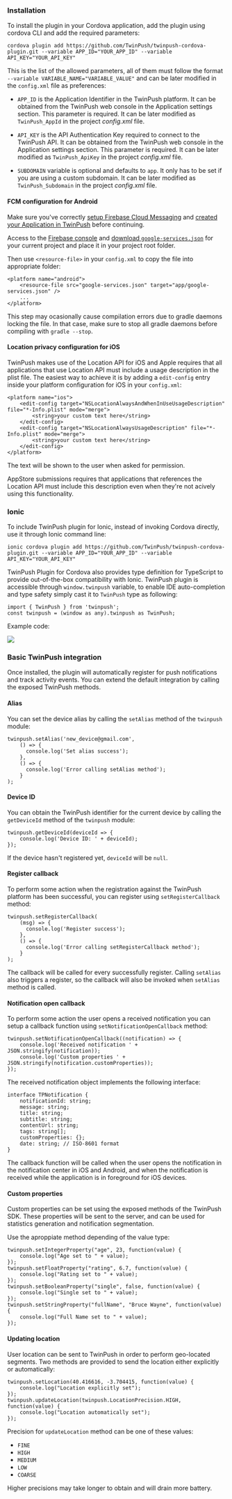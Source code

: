 ### Installation

To install the plugin in your Cordova application, add the plugin using cordova CLI and add the required parameters:

    cordova plugin add https://github.com/TwinPush/twinpush-cordova-plugin.git --variable APP_ID="YOUR_APP_ID" --variable API_KEY="YOUR_API_KEY"

This is the list of the allowed parameters, all of them must follow the format `--variable VARIABLE_NAME="VARIABLE_VALUE"` and can be later modified in the `config.xml` file as preferences:

- `APP_ID` is the Application Identifier in the TwinPush platform. It can be obtained from the TwinPush web console in the Application settings section. This parameter is required. It can be later modified as `TwinPush_AppId` in the project _config.xml_ file.

- `API_KEY` is the API Authentication Key required to connect to the TwinPush API. It can be obtained from the TwinPush web console in the Application settings section. This parameter is required. It can be later modified as `TwinPush_ApiKey` in the project _config.xml_ file.

- `SUBDOMAIN` variable is optional and defaults to `app`. It only has to be set if you are using a custom subdomain. It can be later modified as `TwinPush_Subdomain` in the project _config.xml_ file.


#### FCM configuration for Android

Make sure you've correctly [setup Firebase Cloud Messaging](http://developers.twinpush.com/developers/android#setup-firebase-cloud-messaging) and [created your Application in TwinPush](http://developers.twinpush.com/developers/android#register-your-application-in-twinpush) before continuing.

Access to the [Firebase console](https://console.firebase.google.com) and [download `google-services.json`](https://support.google.com/firebase/answer/7015592) for your current project and place it in your project root folder.

Then use `<resource-file>` in your `config.xml` to copy the file into appropriate folder:

    <platform name="android">
        <resource-file src="google-services.json" target="app/google-services.json" />
        ...
    </platform>

This step may ocasionally cause compilation errors due to gradle daemons locking the file. In that case, make sure to stop all gradle daemons before compiling with `gradle --stop`.

#### Location privacy configuration for iOS

TwinPush makes use of the Location API for iOS and Apple requires that all applications that use Location API must include a usage description in the plist file. The easiest way to achieve it is by adding a `edit-config` entry inside your platform configuration for iOS in your `config.xml`:

    <platform name="ios">
        <edit-config target="NSLocationAlwaysAndWhenInUseUsageDescription" file="*-Info.plist" mode="merge">
            <string>your custom text here</string>
        </edit-config>
        <edit-config target="NSLocationAlwaysUsageDescription" file="*-Info.plist" mode="merge">
            <string>your custom text here</string>
        </edit-config>
    </platform>

The text will be shown to the user when asked for permission.

AppStore submissions requires that applications that references the Location API must include this description even when they're not acively using this functionality.

### Ionic

To include TwinPush plugin for Ionic, instead of invoking Cordova directly, use it through Ionic command line:

```
ionic cordova plugin add https://github.com/TwinPush/twinpush-cordova-plugin.git --variable APP_ID="YOUR_APP_ID" --variable API_KEY="YOUR_API_KEY"
```

TwinPush Plugin for Cordova also provides type definition for TypeScript to provide out-of-the-box compatibility with Ionic.
TwinPush plugin is accessible through `window.twinpush` variable, to enable IDE auto-completion and type safety simply cast it to `TwinPush` type as following:

```
import { TwinPush } from 'twinpush';
const twinpush = (window as any).twinpush as TwinPush;
```

Example code:

![](https://i.imgur.com/FThfmlD.png)


### Basic TwinPush integration

Once installed, the plugin will automatically register for push notifications and track activity events. You can extend the default integration by calling the exposed TwinPush methods.

#### Alias

You can set the device alias by calling the `setAlias` method of the `twinpush` module:

    twinpush.setAlias('new_device@gmail.com',
        () => {
          console.log('Set alias success');
        },
        () => {
          console.log('Error calling setAlias method');
        }
    );


#### Device ID

You can obtain the TwinPush identifier for the current device by calling the `getDeviceId` method of the `twinpush` module:

    twinpush.getDeviceId(deviceId => {
        console.log('Device ID: ' + deviceId);
    });

If the device hasn't registered yet, `deviceId` will be `null`.


#### Register callback

To perform some action when the registration against the TwinPush platform has been successful, you can register using `setRegisterCallback` method:

    twinpush.setRegisterCallback(
        (msg) => {
          console.log('Register success');
        },
        () => {
          console.log('Error calling setRegisterCallback method');
        }
    );

The callback will be called for every successfully register. Calling `setAlias` also triggers a register, so the callback will also be invoked when `setAlias` method is called.

#### Notification open callback

To perform some action the user opens a received notification you can setup a callback function using `setNotificationOpenCallback` method:

    twinpush.setNotificationOpenCallback((notification) => {
        console.log('Received notification ' + JSON.stringify(notification));
        console.log('Custom properties ' + JSON.stringify(notification.customProperties));
    });

The received notification object implements the following interface:

    interface TPNotification {
        notificationId: string;
        message: string;
        title: string;
        subtitle: string;
        contentUrl: string;
        tags: string[];
        customProperties: {};
        date: string; // ISO-8601 format
    }

The callback function will be called when the user opens the notification in the notification center in iOS and Android, and when the notification is received while the application is in foreground for iOS devices.

#### Custom properties

Custom properties can be set using the exposed methods of the TwinPush SDK. These properties will be sent to the server, and can be used for statistics generation and notification segmentation.

Use the aproppiate method depending of the value type:

    twinpush.setIntegerProperty("age", 23, function(value) {
        console.log("Age set to " + value);
    });
    twinpush.setFloatProperty("rating", 6.7, function(value) {
        console.log("Rating set to " + value);
    });
    twinpush.setBooleanProperty("single", false, function(value) {
        console.log("Single set to " + value);
    });
    twinpush.setStringProperty("fullName", "Bruce Wayne", function(value) {
        console.log("Full Name set to " + value);
    });

#### Updating location

User location can be sent to TwinPush in order to perform geo-located segments. Two methods are provided to send the location either explicitly or automatically:

    twinpush.setLocation(40.416616, -3.704415, function(value) {
        console.log("Location explicitly set");
    });
    twinpush.updateLocation(twinpush.LocationPrecision.HIGH, function(value) {
        console.log("Location automatically set");
    });

Precision for `updateLocation` method can be one of these values:
- `FINE`
- `HIGH`
- `MEDIUM`
- `LOW`
- `COARSE`

Higher precisions may take longer to obtain and will drain more battery.

